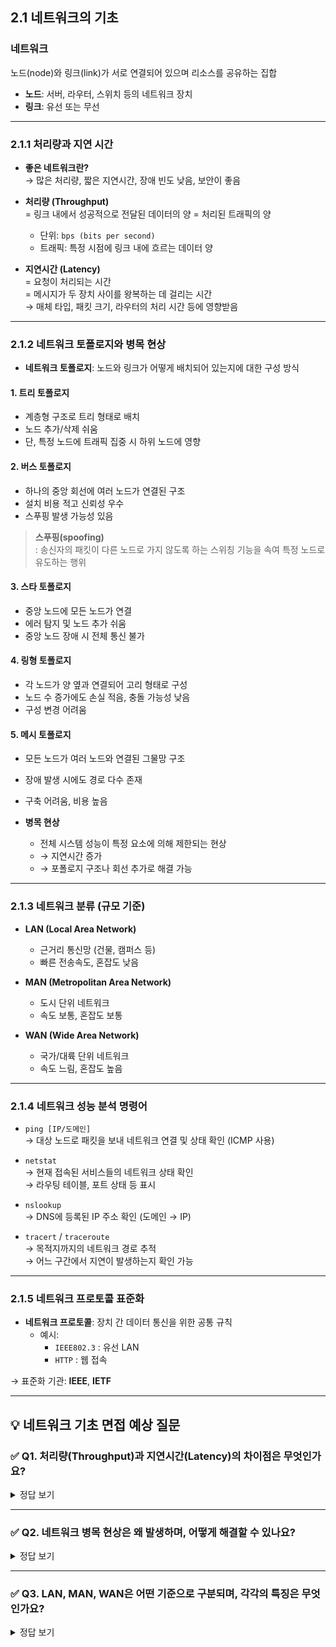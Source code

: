 ## 2.1 네트워크의 기초

### 네트워크
노드(node)와 링크(link)가 서로 연결되어 있으며 리소스를 공유하는 집합

- **노드**: 서버, 라우터, 스위치 등의 네트워크 장치
- **링크**: 유선 또는 무선

---

### 2.1.1 처리량과 지연 시간

- **좋은 네트워크란?**  
  → 많은 처리량, 짧은 지연시간, 장애 빈도 낮음, 보안이 좋음

- **처리량 (Throughput)**  
  = 링크 내에서 성공적으로 전달된 데이터의 양 = 처리된 트래픽의 양
    - 단위: `bps (bits per second)`
    - 트래픽: 특정 시점에 링크 내에 흐르는 데이터 양

- **지연시간 (Latency)**  
  = 요청이 처리되는 시간  
  = 메시지가 두 장치 사이를 왕복하는 데 걸리는 시간  
  → 매체 타입, 패킷 크기, 라우터의 처리 시간 등에 영향받음

---

### 2.1.2 네트워크 토폴로지와 병목 현상

- **네트워크 토폴로지**: 노드와 링크가 어떻게 배치되어 있는지에 대한 구성 방식

#### 1. 트리 토폴로지
- 계층형 구조로 트리 형태로 배치
- 노드 추가/삭제 쉬움
- 단, 특정 노드에 트래픽 집중 시 하위 노드에 영향

#### 2. 버스 토폴로지
- 하나의 중앙 회선에 여러 노드가 연결된 구조
- 설치 비용 적고 신뢰성 우수
- 스푸핑 발생 가능성 있음

> **스푸핑(spoofing)**  
> : 송신자의 패킷이 다른 노드로 가지 않도록 하는 스위칭 기능을 속여 특정 노드로 유도하는 행위

#### 3. 스타 토폴로지
- 중앙 노드에 모든 노드가 연결
- 에러 탐지 및 노드 추가 쉬움
- 중앙 노드 장애 시 전체 통신 불가

#### 4. 링형 토폴로지
- 각 노드가 양 옆과 연결되어 고리 형태로 구성
- 노드 수 증가에도 손실 적음, 충돌 가능성 낮음
- 구성 변경 어려움

#### 5. 메시 토폴로지
- 모든 노드가 여러 노드와 연결된 그물망 구조
- 장애 발생 시에도 경로 다수 존재
- 구축 어려움, 비용 높음

- **병목 현상**
    - 전체 시스템 성능이 특정 요소에 의해 제한되는 현상
    - → 지연시간 증가
    - → 포폴로지 구조나 회선 추가로 해결 가능

---

### 2.1.3 네트워크 분류 (규모 기준)

- **LAN (Local Area Network)**
    - 근거리 통신망 (건물, 캠퍼스 등)
    - 빠른 전송속도, 혼잡도 낮음

- **MAN (Metropolitan Area Network)**
    - 도시 단위 네트워크
    - 속도 보통, 혼잡도 보통

- **WAN (Wide Area Network)**
    - 국가/대륙 단위 네트워크
    - 속도 느림, 혼잡도 높음

---

### 2.1.4 네트워크 성능 분석 명령어

- `ping [IP/도메인]`  
  → 대상 노드로 패킷을 보내 네트워크 연결 및 상태 확인 (ICMP 사용)

- `netstat`  
  → 현재 접속된 서비스들의 네트워크 상태 확인  
  → 라우팅 테이블, 포트 상태 등 표시

- `nslookup`  
  → DNS에 등록된 IP 주소 확인 (도메인 → IP)

- `tracert` / `traceroute`  
  → 목적지까지의 네트워크 경로 추적  
  → 어느 구간에서 지연이 발생하는지 확인 가능

---

### 2.1.5 네트워크 프로토콜 표준화

- **네트워크 프로토콜**: 장치 간 데이터 통신을 위한 공통 규칙
    - 예시:
        - `IEEE802.3` : 유선 LAN
        - `HTTP` : 웹 접속

→ 표준화 기관: **IEEE**, **IETF**

***

## 💡 네트워크 기초 면접 예상 질문


### ✅ Q1. 처리량(Throughput)과 지연시간(Latency)의 차이점은 무엇인가요?

<details>
<summary>정답 보기</summary>

- **처리량(Throughput)**: 단위 시간 내에 네트워크를 통해 성공적으로 전달된 데이터의 양  
  → `초당 전송 비트 수 (bps)`로 표현됨

- **지연시간(Latency)**: 데이터가 한 지점에서 다른 지점으로 이동하는 데 걸리는 시간  
  → 왕복 시간(RTT)에 영향을 줌. 매체 종류, 패킷 크기, 라우터 처리 시간 등에 영향을 받음


</details>

---

### ✅ Q2. 네트워크 병목 현상은 왜 발생하며, 어떻게 해결할 수 있나요?

<details>
<summary>정답 보기</summary>

- **병목 현상**: 특정 네트워크 구성 요소가 전체 성능을 제한하는 현상  
  → 네트워크의 처리 용량보다 더 많은 요청이 몰릴 때 발생

- **해결 방법**:
  - 병목 지점을 파악 (`ping`, `traceroute`, `netstat` 등 활용)
  - 서버 간 회선 추가 또는 이중화 구성
  - 캐싱, 로드 밸런서 도입 등 소프트웨어적인 최적화

➡️ **서비스 지연 발생 시 네트워크 구조 문제인지 백엔드 문제인지 분석할 수 있어야 함**

</details>

---

### ✅ Q3. LAN, MAN, WAN은 어떤 기준으로 구분되며, 각각의 특징은 무엇인가요?

<details>
<summary>정답 보기</summary>

- **구분 기준**: 네트워크의 **물리적 범위(규모)** 에 따라 분류

| 분류 | 범위 | 전송속도 | 특징 |
|------|------|----------|------|
| **LAN** | 건물/사무실 내부 | 빠름 | 혼잡도 낮고 구축 비용 낮음 |
| **MAN** | 도시 단위 | 중간 | 공공기관, 대학 캠퍼스 등에서 사용 |
| **WAN** | 국가/대륙 단위 | 느림 | 인터넷과 같은 광역 네트워크 |

➡️ **서비스 배포 위치나 글로벌 서비스를 고려할 때 망 구분에 대한 이해가 필요**

</details>
